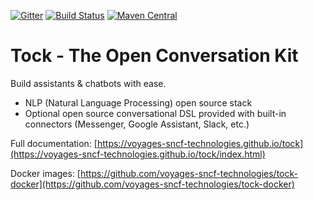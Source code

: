 [![Gitter](https://badges.gitter.im/tockchat/Lobby.svg)](https://gitter.im/tockchat/Lobby?utm_source=badge&utm_medium=badge&utm_campaign=pr-badge&utm_content=body_badge)
[![Build Status](https://travis-ci.org/voyages-sncf-technologies/tock.png)](https://travis-ci.org/voyages-sncf-technologies/tock)
[![Maven Central](https://maven-badges.herokuapp.com/maven-central/fr.vsct.tock/tock-root/badge.svg)](https://maven-badges.herokuapp.com/maven-central/fr.vsct.tock/tock-root)

# Tock - The Open Conversation Kit
 
Build assistants & chatbots with ease.

* NLP (Natural Language Processing) open source stack
* Optional open source conversational DSL provided with built-in connectors (Messenger, Google Assistant, Slack, etc.)
 
Full documentation: [https://voyages-sncf-technologies.github.io/tock](https://voyages-sncf-technologies.github.io/tock/index.html)
  
Docker images: [https://github.com/voyages-sncf-technologies/tock-docker](https://github.com/voyages-sncf-technologies/tock-docker)
 
